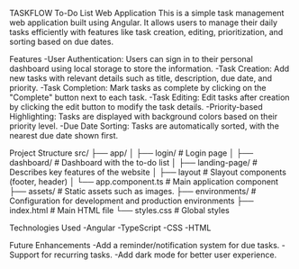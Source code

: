 TASKFLOW
To-Do List Web Application
This is a simple task management web application built using Angular. It allows users to manage their daily tasks efficiently with features like task creation, editing, prioritization, and sorting based on due dates.

Features
-User Authentication: Users can sign in to their personal dashboard using local storage to store the information.
-Task Creation: Add new tasks with relevant details such as title, description, due date, and priority.
-Task Completion: Mark tasks as complete by clicking on the "Complete" button next to each task.
-Task Editing: Edit tasks after creation by clicking the edit button to modify the task details.
-Priority-based Highlighting: Tasks are displayed with background colors based on their priority level.
-Due Date Sorting: Tasks are automatically sorted, with the nearest due date shown first.

Project Structure
src/
├── app/
│ ├── login/ # Login page
│ ├── dashboard/ # Dashboard with the to-do list
│ ├── landing-page/ # Describes key features of the website
│ ├── layout # Slayout components (footer, header)
│ └── app.component.ts # Main application component
├── assets/ # Static assets such as images.
├── environments/ # Configuration for development and production environments
├── index.html # Main HTML file
└── styles.css # Global styles

Technologies Used
-Angular
-TypeScript
-CSS
-HTML

Future Enhancements
-Add a reminder/notification system for due tasks.
-Support for recurring tasks.
-Add dark mode for better user experience.

